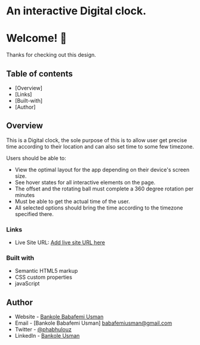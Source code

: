 # An interactive Digital clock.

# Welcome! 👋

Thanks for checking out this design.
 

## Table of contents

- [Overview]
- [Links]
- [Built-with]
- [Author]



## Overview

This is a Digital clock, the sole purpose of this is to allow user get precise time according to their location and can also set time to some few timezone.

Users should be able to:

- View the optimal layout for the app depending on their device's screen size.
- See hover states for all interactive elements on the page.
- The offset and the rotating ball must complete a 360 degree rotation per minutes
- Must be able to get the actual time of the user.
- All selected options should bring the time according to the timezone specified there. 

### Links

- Live Site URL: [Add live site URL here](https://babafemibank.github.io/digitalclock/)



### Built with

- Semantic HTML5 markup
- CSS custom properties
- javaScript


## Author

- Website - [Bankole Babafemi Usman](https://github.com/Babafemibank)
- Email - [Bankole Babafemi Usman] babafemiusman@gmail.com
- Twitter - [@phabhulouz](https://www.twitter.com/phabhulouz)
- LinkedIn - [Bankole Usman](https://www.linkedin.com/in/bankole-usman-099081268)

